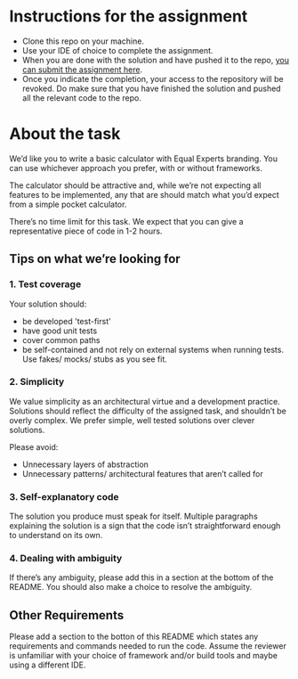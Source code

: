 # Instructions for the assignment
* Clone this repo on your machine.
* Use your IDE of choice to complete the assignment.
* When you are done with the solution and have pushed it to the repo, [you can submit the assignment here]({{submission_link}}).
* Once you indicate the completion, your access to the repository will be revoked. Do make sure that you have finished the solution and pushed all the relevant code to the repo.

# About the task

We’d like you to write a basic calculator with Equal Experts branding. You can use whichever approach you prefer, with or without frameworks.

The calculator should be attractive and, while we’re not expecting all features to be implemented, any that are should match what you’d expect from a simple pocket calculator.

There’s no time limit for this task. We expect that you can give a representative piece of code in 1-2 hours.

## Tips on what we’re looking for

### 1. Test coverage

Your solution should:

- be developed 'test-first'
- have good unit tests
- cover common paths
- be self-contained and not rely on external systems when running tests. Use fakes/ mocks/ stubs as you see fit.

### 2. Simplicity

We value simplicity as an architectural virtue and a development practice. Solutions should reflect the difficulty of the assigned task, and shouldn’t be overly complex. We prefer simple, well tested solutions over clever solutions.

Please avoid:
- Unnecessary layers of abstraction
- Unnecessary patterns/ architectural features that aren’t called for

### 3. Self-explanatory code

The solution you produce must speak for itself. Multiple paragraphs explaining the solution is a sign that the code isn’t straightforward enough to understand on its own.

### 4. Dealing with ambiguity

If there’s any ambiguity, please add this in a section at the bottom of the README. You should also make a choice to resolve the ambiguity.
    
## Other Requirements

Please add a section to the botton of this README which states any requirements and commands needed to run the code. Assume the reviewer is unfamiliar with your choice of framework and/or build tools and maybe using a different IDE.
    
